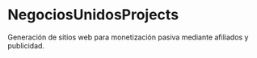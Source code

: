 # NegociosUnidosProjects
Generación de sitios web para monetización pasiva mediante afiliados y publicidad.
